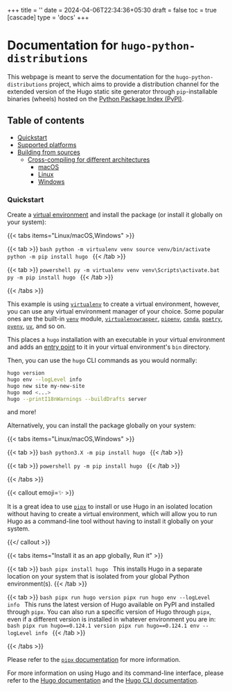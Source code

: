 +++
title = ''
date = 2024-04-06T22:34:36+05:30
draft = false
toc = true
[cascade]
    type = 'docs'
+++

# Documentation for `hugo-python-distributions`

This webpage is meant to serve the documentation for the `hugo-python-distributions` project, which aims to provide a distribution
channel for the extended version of the Hugo static site generator through `pip`-installable binaries (wheels) hosted on the [Python Package Index (PyPI)](https://pypi.org/).

## Table of contents

- [Quickstart](#quickstart)
- [Supported platforms](supported-platforms/)
- [Building from sources](building-from-sources/)
  - [Cross-compiling for different architectures](supported-platforms/#cross-compiling-for-different-architectures)
    - [macOS](supported-platforms/#macos)
    - [Linux](supported-platforms/#linux)
    - [Windows](supported-platforms/#windows)


### Quickstart

Create a [virtual environment](https://realpython.com/python-virtual-environments-a-primer/) and install the package (or install it globally on your system):

{{< tabs items="Linux/macOS,Windows" >}}

  {{< tab >}}
    ```bash
    python -m virtualenv venv
    source venv/bin/activate
    python -m pip install hugo
    ```
  {{< /tab >}}

  {{< tab >}}
    ```powershell
    py -m virtualenv venv
    venv\Scripts\activate.bat
    py -m pip install hugo
    ```
  {{< /tab >}}

{{< /tabs >}}

This example is using [`virtualenv`](https://virtualenv.pypa.io/en/latest/) to create a virtual environment, however, you can use any virtual environment manager of your choice. Some popular ones are the built-in [`venv`](https://docs.python.org/3/library/venv.html) module, [`virtualenvwrapper`](https://virtualenvwrapper.readthedocs.io/en/latest/), [`pipenv`](https://pipenv.pypa.io/en/latest/), [`conda`](https://docs.conda.io/en/latest/), [`poetry`](https://python-poetry.org/), [`pyenv`](https://github.com/pyenv/pyenv), [`uv`](https://github.com/astral-sh/uv), and so on.

This places a `hugo` installation with an executable in your virtual environment and adds an [entry point](https://packaging.python.org/en/latest/specifications/entry-points/) to it in your virtual environment's `bin` directory.

Then, you can use the `hugo` CLI commands as you would normally:

```bash
hugo version
hugo env --logLevel info
hugo new site my-new-site
hugo mod <...>
hugo --printI18nWarnings --buildDrafts server
```

and more!

Alternatively, you can install the package globally on your system:

{{< tabs items="Linux/macOS,Windows" >}}

  {{< tab >}}
    ```bash
    python3.X -m pip install hugo
    ```
  {{< /tab >}}

  {{< tab >}}
    ```powershell
    py -m pip install hugo
    ```
  {{< /tab >}}

{{< /tabs >}}

{{< callout emoji=✨ >}}

It is a great idea to use [`pipx`](https://github.com/pypa/pipx) to install or use Hugo in an isolated location without having to create a virtual environment, which will allow you to run Hugo as a command-line tool without having to install it globally on your system.

{{</ callout >}}


{{< tabs items="Install it as an app globally, Run it" >}}

  {{< tab >}}
    ```bash
    pipx install hugo
    ```
    This installs Hugo in a separate location on your system that is isolated from your global Python environment(s).
  {{< /tab >}}

  {{< tab >}}
    ```bash
    pipx run hugo version
    pipx run hugo env --logLevel info
    ```
    This runs the latest version of Hugo available on PyPI and installed through `pipx`. You can also run a specific version of Hugo through `pipx`, even if a different version is installed in whatever environment you are in:
    ```bash
    pipx run hugo==0.124.1 version
    pipx run hugo==0.124.1 env --logLevel info
    ```
  {{< /tab >}}

{{< /tabs >}}

Please refer to the [`pipx` documentation](https://pipx.pypa.io/stable/) for more information.

For more information on using Hugo and its command-line interface, please refer to the [Hugo documentation](https://gohugo.io/documentation/) and the [Hugo CLI documentation](https://gohugo.io/commands/).
